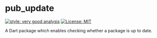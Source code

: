 # pub_update

[![style: very good analysis][very_good_analysis_badge]][very_good_analysis_link]
[![License: MIT][license_badge]][license_link]

A Dart package which enables checking whether a package is up to date.

[license_badge]: https://img.shields.io/badge/license-MIT-blue.svg
[license_link]: https://opensource.org/licenses/MIT
[very_good_analysis_badge]: https://img.shields.io/badge/style-very_good_analysis-B22C89.svg
[very_good_analysis_link]: https://pub.dev/packages/very_good_analysis